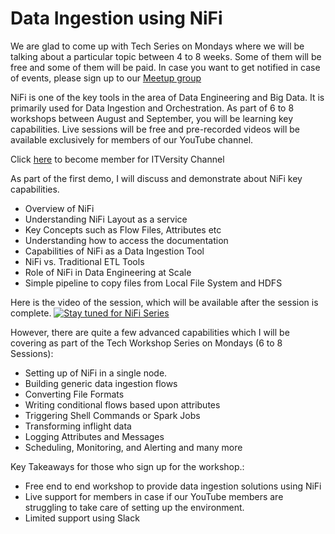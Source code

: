# Data Ingestion using NiFi

We are glad to come up with Tech Series on Mondays where we will be talking about a particular topic between 4 to 8 weeks. Some of them will be free and some of them will be paid. In case you want to get notified in case of events, please sign up to our [Meetup group](https://www.meetup.com/itversityin/)

NiFi is one of the key tools in the area of Data Engineering and Big Data. It is primarily used for Data Ingestion and Orchestration. As part of 6 to 8 workshops between August and September, you will be learning key capabilities. Live sessions will be free and pre-recorded videos will be available exclusively for members of our YouTube channel.

Click [here](https://www.youtube.com/channel/UCakdSIPsJqiOLqylgoYmwQg/join) to become member for ITVersity Channel

As part of the first demo, I will discuss and demonstrate about NiFi key capabilities.

* Overview of NiFi
* Understanding NiFi Layout as a service
* Key Concepts such as Flow Files, Attributes etc
* Understanding how to access the documentation
* Capabilities of NiFi as a Data Ingestion Tool
* NiFi vs. Traditional ETL Tools
* Role of NiFi in Data Engineering at Scale
* Simple pipeline to copy files from Local File System and HDFS

Here is the video of the session, which will be available after the session is complete.
[![Stay tuned for NiFi Series](http://img.youtube.com/vi/6ZwQPE6ExlY/0.jpg)](http://www.youtube.com/watch?v=6ZwQPE6ExlY "Data Ingestion using NiFi - Quick Overview")

However, there are quite a few advanced capabilities which I will be covering as part of the Tech Workshop Series on Mondays (6 to 8 Sessions):

* Setting up of NiFi in a single node.
* Building generic data ingestion flows
* Converting File Formats
* Writing conditional flows based upon attributes
* Triggering Shell Commands or Spark Jobs
* Transforming inflight data
* Logging Attributes and Messages
* Scheduling, Monitoring, and Alerting
and many more

Key Takeaways for those who sign up for the workshop.:

* Free end to end workshop to provide data ingestion solutions using NiFi
* Live support for members in case if our YouTube members are struggling to take care of setting up the environment.
* Limited support using Slack
